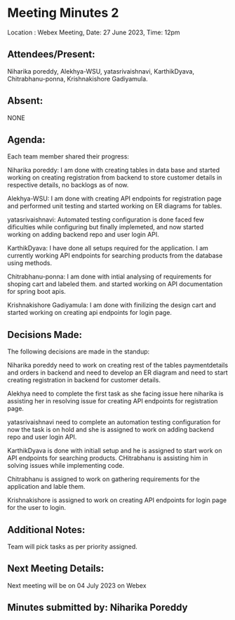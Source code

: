 # Meeting Minutes 2

 Location : Webex Meeting, Date: 27 June 2023, Time: 12pm

## Attendees/Present:
Niharika poreddy, Alekhya-WSU, yatasrivaishnavi, KarthikDyava, Chitrabhanu-ponna, Krishnakishore Gadiyamula.

## Absent:
NONE

## Agenda:
 Each team member shared their progress:

Niharika poreddy: 
I am done with creating tables in data base and started working on creating registration from backend to store customer details in respective details, no backlogs as of now.

Alekhya-WSU: 
I am done with creating API endpoints for registration page and performed unit testing and started working on ER diagrams for tables.

yatasrivaishnavi: 
Automated testing configuration is done faced few dificulties while configuring but finally implemeted, and now started working on adding backend repo and user login API.

KarthikDyava: 
I have done all setups required for the application. I am currently working API endpoints for searching products from the database using methods. 

Chitrabhanu-ponna: 
I am done with intial analysing of requirements for shoping cart and labeled them. and started working on API documentation for spring boot apis.

Krishnakishore Gadiyamula: 
I am done with finilizing the design cart and started working on creating api endpoints for login page.

## Decisions Made:
The following decisions are made in the standup:

Niharika poreddy need to work on creating rest of the tables paymentdetails and orders in backend and need to develop an ER diagram and need to start creating registration in backend for customer details.

Alekhya need to complete the first task as she facing issue here niharika is assisting her in resolving issue for creating API endpoints for registration page.

yatasrivaishnavi need to complete an automation testing configuration for now the task is on hold and she is assigned to work on adding backend repo and user login API.

KarthikDyava is done with initiall setup and he is assigned to start work on API endpoints for searching products. CHitrabhanu is assisting him in solving issues while implementing code.

Chitrabhanu is assigned to work on gathering requirements for the application and lable them.

Krishnakishore is assigned to work on creating API endpoints for login page for the user to login.

## Additional Notes:
Team will pick tasks as per priority assigned.

## Next Meeting Details:
Next meeting will be on 04 July 2023 on Webex

## Minutes submitted by: Niharika Poreddy
